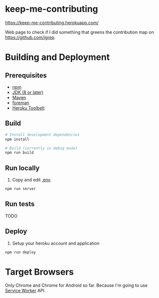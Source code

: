# keep-me-contributing

https://keep-me-contributing.herokuapp.com/

Web page to check if I did something that greens the contribution map on https://github.com/igrep.

# Building and Deployment

## Prerequisites

- [npm](https://www.npmjs.com/)
- [JDK (8 or later)](http://www.oracle.com/technetwork/java/javase/downloads/jdk8-downloads-2133151.html)
- [Maven](https://maven.apache.org/)
- [foreman](https://rubygems.org/gems/foreman)
- [Heroku Toolbelt](https://rubygems.org/gems/foreman)

## Build

```bash
# Install development dependencies
npm install

# Build (currently in debug mode)
npm run build
```

## Run locally

1. Copy and edit [.env](/.env.sample).

```bash
npm run server
```

## Run tests

TODO

## Deploy

1. Setup your heroku account and application

```bash
npm run deploy
```

# Target Browsers

Only Chrome and Chrome for Android so far. Because I'm going to use [Service Worker](https://github.com/slightlyoff/ServiceWorker) API.
